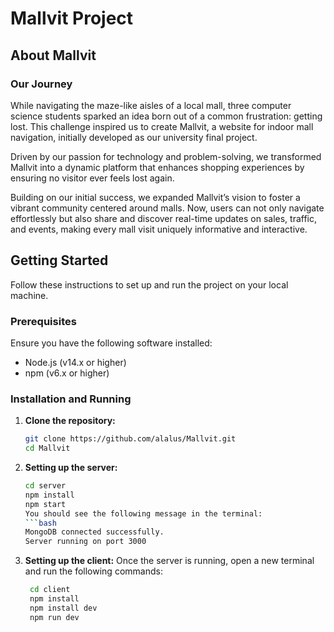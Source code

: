 # Mallvit Project

## About Mallvit

### Our Journey
While navigating the maze-like aisles of a local mall, three computer science students sparked an idea born out of a common frustration: getting lost. This challenge inspired us to create Mallvit, a website for indoor mall navigation, initially developed as our university final project.

Driven by our passion for technology and problem-solving, we transformed Mallvit into a dynamic platform that enhances shopping experiences by ensuring no visitor ever feels lost again.

Building on our initial success, we expanded Mallvit’s vision to foster a vibrant community centered around malls. Now, users can not only navigate effortlessly but also share and discover real-time updates on sales, traffic, and events, making every mall visit uniquely informative and interactive.

## Getting Started

Follow these instructions to set up and run the project on your local machine.

### Prerequisites

Ensure you have the following software installed:
- Node.js (v14.x or higher)
- npm (v6.x or higher)

### Installation and Running

1. **Clone the repository:**
   ```bash
   git clone https://github.com/alalus/Mallvit.git
   cd Mallvit
2. **Setting up the server:**
   ```bash
   cd server
   npm install
   npm start
   You should see the following message in the terminal:
   ```bash
   MongoDB connected successfully.
   Server running on port 3000
3. **Setting up the client:**
    Once the server is running, open a new terminal and run the following commands:
   ```bash
    cd client
    npm install
    npm install dev
    npm run dev
